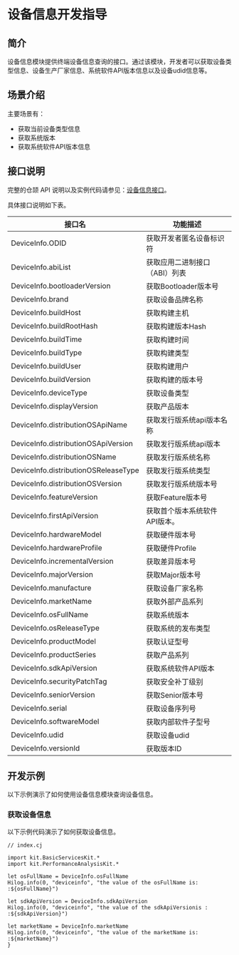 # 设备信息开发指导

## 简介

设备信息模块提供终端设备信息查询的接口。通过该模块，开发者可以获取设备类型信息、设备生产厂家信息、系统软件API版本信息以及设备udid信息等。

## 场景介绍

主要场景有：

- 获取当前设备类型信息
- 获取系统版本
- 获取系统软件API版本信息

## 接口说明

完整的仓颉 API 说明以及实例代码请参见：[设备信息接口](../../API_Reference/source_zh_cn/BasicServicesKit/cj-apis-device_info.md)。

具体接口说明如下表。

| 接口名 | 功能描述 |
| ------------------------------------------ | ----------------------------------------------------------- |
| DeviceInfo.ODID | 获取开发者匿名设备标识符 |
| DeviceInfo.abiList | 获取应用二进制接口（ABI）列表|
| DeviceInfo.bootloaderVersion | 获取Bootloader版本号|
| DeviceInfo.brand | 获取设备品牌名称 |
| DeviceInfo.buildHost | 获取构建主机 |
| DeviceInfo.buildRootHash | 获取构建版本Hash |
| DeviceInfo.buildTime | 获取构建时间 |
| DeviceInfo.buildType | 获取构建类型 |
| DeviceInfo.buildUser | 获取构建用户 |
| DeviceInfo.buildVersion | 获取构建的版本号 |
| DeviceInfo.deviceType | 获取设备类型 |
| DeviceInfo.displayVersion | 获取产品版本 |
| DeviceInfo.distributionOSApiName | 获取发行版系统api版本名称|
| DeviceInfo.distributionOSApiVersion | 获取发行版系统api版本 |
| DeviceInfo.distributionOSName | 获取发行版系统名称 |
| DeviceInfo.distributionOSReleaseType | 获取发行版系统类型 |
| DeviceInfo.distributionOSVersion | 获取发行版系统版本号 |
| DeviceInfo.featureVersion | 获取Feature版本号 |
| DeviceInfo.firstApiVersion | 获取首个版本系统软件API版本。|
| DeviceInfo.hardwareModel | 获取硬件版本号|
| DeviceInfo.hardwareProfile | 获取硬件Profile|
| DeviceInfo.incrementalVersion | 获取差异版本号|
| DeviceInfo.majorVersion | 获取Major版本号|
| DeviceInfo.manufacture | 获取设备厂家名称|
| DeviceInfo.marketName | 获取外部产品系列 |
| DeviceInfo.osFullName | 获取系统版本 |
| DeviceInfo.osReleaseType | 获取系统的发布类型 |
| DeviceInfo.productModel | 获取认证型号|
| DeviceInfo.productSeries | 获取产品系列 |
| DeviceInfo.sdkApiVersion | 获取系统软件API版本 |
| DeviceInfo.securityPatchTag | 获取安全补丁级别 |
| DeviceInfo.seniorVersion | 获取Senior版本号 |
| DeviceInfo.serial | 获取设备序列号 |
| DeviceInfo.softwareModel | 获取内部软件子型号 |
| DeviceInfo.udid | 获取设备udid |
| DeviceInfo.versionId | 获取版本ID |


## 开发示例

以下示例演示了如何使用设备信息模块查询设备信息。

### 获取设备信息

以下示例代码演示了如何获取设备信息。

<!-- compile -->

```cangjie
// index.cj

import kit.BasicServicesKit.*
import kit.PerformanceAnalysisKit.*

let osFullName = DeviceInfo.osFullName
Hilog.info(0, "deviceinfo", "the value of the osFullName is: :${osFullName}")

let sdkApiVersion = DeviceInfo.sdkApiVersion
Hilog.info(0, "deviceinfo", "the value of the sdkApiVersionis : :${sdkApiVersion}")

let marketName = DeviceInfo.marketName
Hilog.info(0, "deviceinfo", "the value of the marketName is: :${marketName}")
}
```
